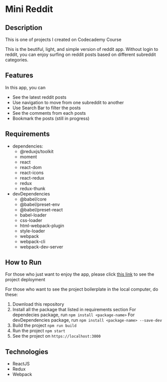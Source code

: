 # Mini Reddit

## Description

This is one of projects I created on Codecademy Course

This is the beutiful, light, and simple version of reddit app. Without login to reddit, you can enjoy surfing on reddit posts based on different subreddit categories.

## Features

In this app, you can

- See the latest reddit posts
- Use navigation to move from one subreddit to another
- Use Search Bar to filter the posts
- See the comments from each posts
- Bookmark the posts (still in progress)

## Requirements

- dependencies:
  - @reduxjs/toolkit
  - moment
  - react
  - react-dom
  - react-icons
  - react-redux
  - redux
  - redux-thunk
- devDependencies
  - @babel/core
  - @babel/preset-env
  - @babel/preset-react
  - babel-loader
  - css-loader
  - html-webpack-plugin
  - style-loader
  - webpack
  - webpack-cli
  - webpack-dev-server

## How to Run

For those who just want to enjoy the app, please click [this link](https://mini-reddit-rijalghodi.vercel.app/)
to see the project deployment

For those who want to see the project boilerplate in the local computer, do these:

1. Download this repository
2. Install all the package that listed in requirements section
   For dependecies package, run `npm install <package-name>`
   For devDependencies package, run `npm install <package-name> --save-dev`
3. Build the project `npm run build`
4. Run the project `npm start`
5. See the project on `https://localhost:3000`

## Technologies

- ReactJS
- Redux
- Webpack
